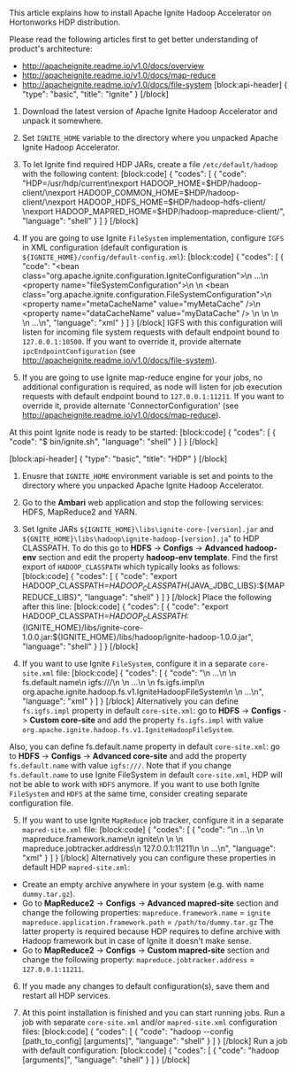 This article explains how to install Apache Ignite Hadoop Accelerator on Hortonworks HDP distribution.

Please read the following articles first to get better understanding of product's architecture:
* http://apacheignite.readme.io/v1.0/docs/overview
* http://apacheignite.readme.io/v1.0/docs/map-reduce
* http://apacheignite.readme.io/v1.0/docs/file-system
[block:api-header]
{
  "type": "basic",
  "title": "Ignite"
}
[/block]
1) Download the latest version of Apache Ignite Hadoop Accelerator and unpack it somewhere.

2) Set `IGNITE_HOME` variable to the directory where you unpacked Apache Ignite Hadoop Accelerator.

3) To let Ignite find required HDP JARs, create a file `/etc/default/hadoop` with the following content:
[block:code]
{
  "codes": [
    {
      "code": "HDP=/usr/hdp/current\nexport HADOOP_HOME=$HDP/hadoop-client/\nexport HADOOP_COMMON_HOME=$HDP/hadoop-client/\nexport HADOOP_HDFS_HOME=$HDP/hadoop-hdfs-client/ \nexport HADOOP_MAPRED_HOME=$HDP/hadoop-mapreduce-client/",
      "language": "shell"
    }
  ]
}
[/block]
4) If you are going to use Ignite `FileSystem` implementation, configure `IGFS` in XML configuration (default configuration is `${IGNITE_HOME}/config/default-config.xml`):
[block:code]
{
  "codes": [
    {
      "code": "<bean class=\"org.apache.ignite.configuration.IgniteConfiguration\">\n  ...\n  <property name=\"fileSystemConfiguration\">\n    <list>\n      <bean class=\"org.apache.ignite.configuration.FileSystemConfiguration\">\n        <property name=\"metaCacheName\" value=\"myMetaCache\" />\n        <property name=\"dataCacheName\" value=\"myDataCache\" />       \n      </bean>\n    </list>    \n  </property>\n  ...\n</bean>",
      "language": "xml"
    }
  ]
}
[/block]
IGFS with this configuration will listen for incoming file system requests with default endpoint bound to `127.0.0.1:10500`. 
If you want to override it, provide alternate `ipcEndpointConfiguration`  (see http://apacheignite.readme.io/v1.0/docs/file-system).

5) If you are going to use Ignite map-reduce engine for your jobs, no additional configuration is required, as node will listen for job execution requests with default endpoint bound to `127.0.0.1:11211`. 
If you want to override it, provide alternate 'ConnectorConfiguration' (see http://apacheignite.readme.io/v1.0/docs/map-reduce).

At this point Ignite node is ready to be started:
[block:code]
{
  "codes": [
    {
      "code": "$ bin/ignite.sh",
      "language": "shell"
    }
  ]
}
[/block]

[block:api-header]
{
  "type": "basic",
  "title": "HDP"
}
[/block]
1) Enusre that `IGNITE_HOME` environment variable is set and points to the directory where you unpacked Apache Ignite Hadoop Accelerator.

2) Go to the **Ambari** web application and stop the following services: HDFS, MapReduce2 and YARN.

3) Set Ignite JARs `${IGNITE_HOME}\libs\ignite-core-[version].jar` and `${GNITE_HOME}\libs\hadoop\ignite-hadoop-[version].ja`" to HDP CLASSPATH. 
To do this go to **HDFS** -> **Configs** -> **Advanced hadoop-env** section and edit the property **hadoop-env template**. Find the first export of `HADOOP_CLASSPATH` which typically looks as follows:
[block:code]
{
  "codes": [
    {
      "code": "export HADOOP_CLASSPATH=${HADOOP_CLASSPATH}${JAVA_JDBC_LIBS}:${MAPREDUCE_LIBS}",
      "language": "shell"
    }
  ]
}
[/block]
Place the following after this line:
[block:code]
{
  "codes": [
    {
      "code": "export HADOOP_CLASSPATH=${HADOOP_CLASSPATH}:${IGNITE_HOME}/libs/ignite-core-1.0.0.jar:${IGNITE_HOME}/libs/hadoop/ignite-hadoop-1.0.0.jar",
      "language": "shell"
    }
  ]
}
[/block]
4) If you want to use Ignite `FileSystem`, configure it in a separate `core-site.xml` file:
[block:code]
{
  "codes": [
    {
      "code": "<configuration>\n  ...\n  <property>\n    <name>fs.default.name</name>\n    <value>igfs:///</value>\n  </property>\n  ...\n  <property>\n    <name>fs.igfs.impl</name>\n    <value>org.apache.ignite.hadoop.fs.v1.IgniteHadoopFileSystem</value>\n  </property>  \n  ...\n</configuration>",
      "language": "xml"
    }
  ]
}
[/block]
Alternatively you can define `fs.igfs.impl` property in default `core-site.xml`: go to **HDFS** -> **Configs** -> **Custom core-site** and add the property `fs.igfs.impl` with value `org.apache.ignite.hadoop.fs.v1.IgniteHadoopFileSystem`.

Also, you can define fs.default.name property in default `core-site.xml`: go to **HDFS** -> **Configs** -> **Advanced core-site** and add the property `fs.default.name` with value `igfs:///`. 
Note that if you change `fs.default.name` to use Ignite FileSystem in default `core-site.xml`, HDP will not be able to work with `HDFS` anymore. If you want to use both Ignite `FileSystem` and `HDFS` at the same time, consider creating separate configuration file.

5) If you want to use Ignite `MapReduce` job tracker, configure it in a separate `mapred-site.xml` file:
[block:code]
{
  "codes": [
    {
      "code": "<configuration>\n  ...\n  <property>\n    <name>mapreduce.framework.name</name>\n    <value>ignite</value>\n  </property>\n  <property>\n    <name>mapreduce.jobtracker.address</name>\n    <value>127.0.0.1:11211</value>\n  </property>\n  ...\n</configuration>",
      "language": "xml"
    }
  ]
}
[/block]
Alternatively you can configure these properties in default HDP `mapred-site.xml`: 
* Create an empty archive anywhere in your system (e.g. with name `dummy.tar.gz`).
* Go to **MapReduce2** -> **Configs** -> **Advanced mapred-site** section and change the following properties:
`mapreduce.framework.name` = `ignite`
`mapreduce.application.framework.path` = `/path/to/dummy.tar.gz`
The latter property is required because HDP requires to define archive with Hadoop framework but in case of Ignite it doesn't make sense.
* Go to **MapReduce2** -> **Configs** -> **Custom mapred-site** section and change the following property:
`mapreduce.jobtracker.address` = `127.0.0.1:11211`.

6) If you made any changes to default configuration(s), save them and restart all HDP services.

7) At this point installation is finished and you can start running jobs. 
Run a job with separate `core-site.xml` and/or `mapred-site.xml` configuration files:
[block:code]
{
  "codes": [
    {
      "code": "hadoop --config [path_to_config] [arguments]",
      "language": "shell"
    }
  ]
}
[/block]
Run a job with default configuration:
[block:code]
{
  "codes": [
    {
      "code": "hadoop [arguments]",
      "language": "shell"
    }
  ]
}
[/block]